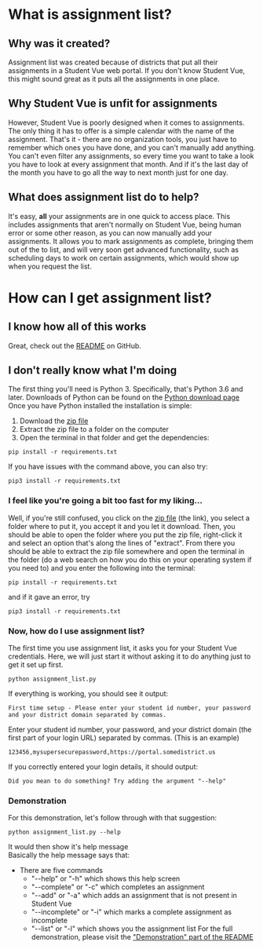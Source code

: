 # What is assignment list?
## Why was it created?
Assignment list was created because of districts that put all their assignments in a Student Vue web portal. If you don't know Student Vue, this might sound great as it puts all the assignments in one place. 
## Why Student Vue is unfit for assignments
However, Student Vue is poorly designed when it comes to assignments. The only thing it has to offer is a simple calendar with the name of the assignment. That's it - there are no organization tools, you just have to remember which ones you have done, and you can't manually add anything. You can't even filter any assignments, so every time you want to take a look you have to look at every assignment that month. And if it's the last day of the month you have to go all the way to next month just for one day.
## What does assignment list do to help?
It's easy, **all** your assignments are in one quick to access place. This includes assignments that aren't normally on Student Vue, being human error or some other reason, as you can now manually add your assignments. It allows you to mark assignments as complete, bringing them out of the to list, and will very soon get advanced functionality, such as scheduling days to work on certain assignments, which would show up when you request the list.
# How can I get assignment list?
## I know how all of this works
Great, check out the [README](https://github.com/Whodiduexpect/assignment-list/blob/master/README.md) on GitHub.
## I don't really know what I'm doing
The first thing you'll need is Python 3. Specifically, that's Python 3.6 and later. Downloads of Python can be found on the [Python download page](https://www.python.org/downloads/)<br>
Once you have Python installed the installation is simple:
1. Download the [zip file](https://github.com/Whodiduexpect/assignment-list/archive/master.zip)
2. Extract the zip file to a folder on the computer
3. Open the terminal in that folder and get the dependencies:
```
pip install -r requirements.txt
```
If you have issues with the command above, you can also try:
```
pip3 install -r requirements.txt
```

### I feel like you're going a bit too fast for my liking...
Well, if you're still confused, you click on the [zip file](https://github.com/Whodiduexpect/assignment-list/archive/master.zip) (the link), you select a folder where to put it, you accept it and you let it download. Then, you should be able to open the folder where you put the zip file, right-click it and select an option that's along the lines of "extract". From there you should be able to extract the zip file somewhere and open the terminal in the folder (do a web search on how you do this on your operating system if you need to) and you enter the following into the terminal:
```
pip install -r requirements.txt
```
and if it gave an error, try
```
pip3 install -r requirements.txt
```

### Now, how do I use assignment list?
The first time you use assignment list, it asks you for your Student Vue credentials. Here, we will just start it without asking it to do anything just to get it set up first.
```
python assignment_list.py
```
If everything is working, you should see it output:
```
First time setup - Please enter your student id number, your password and your district domain separated by commas.
```
Enter your student id number, your password, and your district domain (the first part of your login URL) separated by commas.
(This is an example)
```
123456,mysupersecurepassword,https://portal.somedistrict.us
```
If you correctly entered your login details, it should output:
```
Did you mean to do something? Try adding the argument "--help"
```
### Demonstration
For this demonstration, let's follow through with that suggestion:
```
python assignment_list.py --help
```
It would then show it's help message<br>
Basically the help message says that:<br>
* There are five commands
    - "--help" or "-h" which shows this help screen
    - "--complete" or "-c" which completes an assignment
    - "--add" or "-a" which adds an assignment that is not present in Student Vue
    - "--incomplete" or "-i" which marks a complete assignment as incomplete
    - "--list" or "-l" which shows you the assignment list
For the full demonstration, please visit the ["Demonstration" part of the README](https://github.com/Whodiduexpect/assignment-list#demonstration)
